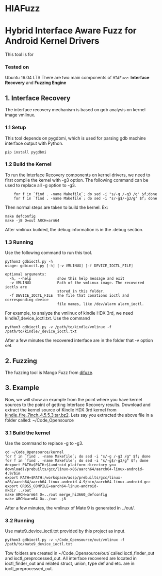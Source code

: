 # HIAFuzz
Hybrid Interface Aware Fuzz for Android Kernel Drivers
===================
This tool is for
### Tested on
Ubuntu 16.04 LTS
There are two main components of `HIAFuzz`: **Interface Recovery** and **Fuzzing Engine**

## 1. Interface Recovery
The interface recovery mechanism is based on gdb analysis on kernel image vmlinux.

### 1.1 Setup
This tool depends on pygdbmi, which is used for parsing gdb machine interface output with Python.
```
pip install pygdbmi
```

### 1.2 Build the Kernel

To run the Interface Recovery components on kernel drivers, we need to first compile the kernel with -g3 option.
The following command can be used to replace all -g option to -g3.
```
    for f in `find . -name Makefile`; do sed -i "s/-g /-g3 /g" $f;done
    for f in `find . -name Makefile`; do sed -i "s/-g$/-g3/g" $f; done
```
Then normal steps are taken to build the kernel. Ex:
```
make defconfig
make -j8 O=out ARCH=arm64
```
After vmlinux builded, the debug information is in the .debug section.

### 1.3 Running
Use the following command to run this tool.
```
python3 gdbioctl.py -h
usage: gdbioctl.py [-h] [-v VMLINUX] [-f DEVICE_IOCTL_FILE]

optional arguments:
  -h, --help            show this help message and exit
  -v VMLINUX            Path of the vmlinux image. The recovered ioctls are
                        stored in this folder.
  -f DEVICE_IOCTL_FILE  The file that conations ioctl and corresponding device
                        file names, like /dev/alarm alarm_ioctl.
```
For example, to analyze the vmlinux of kindle HDX 3rd, we need kindle7_device_ioctl.txt. Use the command
```
python3 gdbioctl.py -v /path/to/kindle/vmlinux -f /path/to/kindle7_device_ioctl.txt
```
After a few minutes the recovered interface are in the folder that -v option set.

## 2. Fuzzing
The fuzzing tool is Mango Fuzz from [difuze](https://github.com/ucsb-seclab/difuze).

## 3. Example

Now, we will show an example from the point where you have kernel sources to the point of getting Interface Recovery results.
Download and extract the kernel source of Kindle HDX 3rd kernel from [kindle_fire_7inch_4.5.5.3.tar.bz2]().
Lets say you extracted the above file in a folder called: ~/Code_Opensource
### 3.1 Build the kernel
Use the command to replace -g to -g3.

```
cd ~/Code_Opensource/kernel
for f in `find . -name Makefile`; do sed -i "s/-g /-g3 /g" $f; done
for f in `find . -name Makefile`; do sed -i "s/-g$/-g3/g" $f; done
#export PATH=$PATH:$(android platform directory you download)/prebuilts/gcc/linux-x86/aarch64/aarch64-linux-android-4.9/bin
export PATH=$PATH:/workspace/aosp/prebuilts/gcc/linux-x86/aarch64/aarch64-linux-android-4.9/bin/aarch64-linux-android-gcc
export CROSS_COMPILE=aarch64-linux-android-
mkdir ../out
make ARCH=arm64 O=../out merge_hi3660_defconfig
make ARCH=arm64 O=../out -j8
```
After a few minutes, the vmlinux of Mate 9 is generated in ../out/.

### 3.2 Running
Use mate9_device_ioctl.txt provided by this project as input.
```
python3 gdbioctl.py -v ~/Code_Opensource/out/vmlinux -f /path/to/mate9_device_ioctl.txt
```
Tow folders are created in ~/Code_Opensource/out/ called ioctl_finder_out and ioctl_preprocessed_out. All interface recovered are located in ioctl_finder_out and related struct, union, type def and etc. are in ioctl_preprocessed_out.






